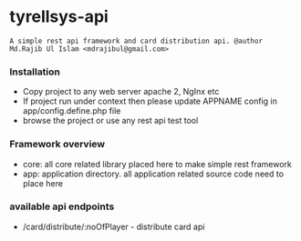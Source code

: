 # tyrellsys-api

`A simple rest api framework and card distribution api.
 @author Md.Rajib Ul Islam <mdrajibul@gmail.com>
`

### Installation

 - Copy project to any web server apache 2, NgInx etc
 - If project run under context then please update APPNAME config in app/config.define.php file
 - browse the project or use any rest api test tool

### Framework overview
 - core: all core related library placed here to make simple rest framework
 - app: application directory. all application related source code need to place here
 
### available api endpoints
 - /card/distribute/:noOfPlayer  - distribute card api 